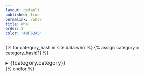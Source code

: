 ```yaml
---
layout: default
published: true
permalink: /who/
title: Who
order: 2
color: '#8F63A5'
---
```


{% for category_hash in site.data.who %}
{% assign category = category_hash[1] %}

<details>
  <summary>
    <big>{{category.category}}</big>
  </summary>
  <ul style="list-style-type: square">
    {% if category.members %}
      {% for person in category.members %}
        <li>
          <span>
            {% if person.email%}
              <a href="mailto:{{person.email}}">{{person.name}}</a>
            {% else %}
              {{person.name}}
            {% endif %}
          </span>
          {% if person.website%}
            <span> - <a href="{{person.website}}" target="_blank"> website </a></span>
          {% endif %}
        </li>
      {% endfor %}
    {% else %}
    <li>
      Nothing here yet. <a href="{{ site.url }}/contact#email">Have any suggestions?</a>
    </li>
    {% endif %}
  </ul>
</details>
{% endfor %}

